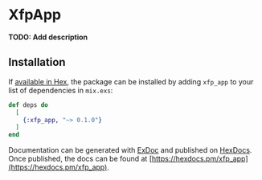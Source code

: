 # XfpApp

**TODO: Add description**

## Installation

If [available in Hex](https://hex.pm/docs/publish), the package can be installed
by adding `xfp_app` to your list of dependencies in `mix.exs`:

```elixir
def deps do
  [
    {:xfp_app, "~> 0.1.0"}
  ]
end
```

Documentation can be generated with [ExDoc](https://github.com/elixir-lang/ex_doc)
and published on [HexDocs](https://hexdocs.pm). Once published, the docs can
be found at [https://hexdocs.pm/xfp_app](https://hexdocs.pm/xfp_app).

